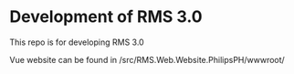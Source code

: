 # Development of RMS 3.0

This repo is for developing RMS 3.0

Vue website can be found in /src/RMS.Web.Website.PhilipsPH/wwwroot/

